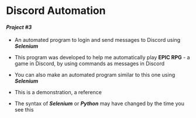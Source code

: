 # Discord Automation
#### _Project #3_
- An automated program to login and send messages to Discord using **_Selenium_**

- This program was developed to help me automatically play **EPIC RPG** - a game in Discord, by using commands as messages in Discord

- You can also make an automated program similar to this one using **_Selenium_**

- This is a demonstration, a reference

- The syntax of **_Selenium_** or **_Python_** may have changed by the time you see this
